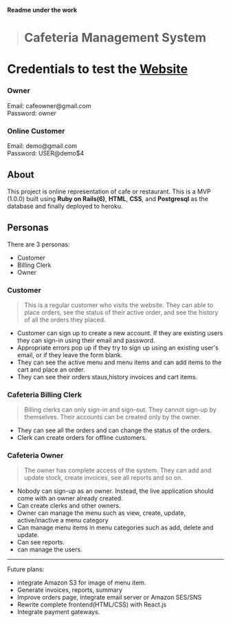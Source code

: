 **Readme under the work**

> <h1>Cafeteria Management System</h1>



# Credentials to test the [Website](https://yaswantth-cafeteria-management.herokuapp.com/)

<h3>Owner</h3>
  Email: cafeowner@gmail.com<br>
  Password: owner
  
<h3>Online Customer</h3>
  Email: demo@gmail.com<br>
  Password: USER@demo$4

<h2>About</h2>

This project is online representation of cafe or restaurant. This is a MVP (1.0.0) built using **Ruby on Rails(6)**, **HTML**, **CSS**, and **Postgresql** as the database and finally deployed to heroku.


<h2>Personas</h2>

There are 3 personas:

- Customer
- Billing Clerk
- Owner


<h3>Customer</h3>

> This is a regular customer who visits the website. They can able to place orders, see the status of their active order, and see the history of all the orders they placed.

- Customer can sign up to create a new account. If they are existing users they can sign-in using their email and password.
- Appropriate errors pop up if they try to sign up using an existing user's email, or if they leave the form blank.
- They can see the active menu and menu items and can add items to the cart and place an order.
- They can see their orders staus,history invoices and cart items.



<h3>Cafeteria Billing Clerk</h3>

> Billing clerks can only sign-in and sign-out. They cannot sign-up by themselves. Their accounts can be created only by the owner.

- They can see all the orders and can change the status of the orders.
- Clerk can create orders for offline customers.

<h3>Cafeteria Owner</h3>

> The owner has complete access of the system. They can add and update stock, create invoices, see all reports and so on.

- Nobody can sign-up as an owner. Instead, the live application should come with an owner already created.
- Can create clerks and other owners.
- Owner can manage the menu such as view, create, update, active/inactive a menu category
- Can manage menu items in menu categories such as add, delete and update.
- Can see reports.
- can manage the users.


--------

Future plans:
- integrate Amazon S3 for image of menu item.
- Generate invoices, reports, summary
- Improve orders page, integrate email server or Amazon SES/SNS
- Rewrite complete frontend(HTML/CSS) with React.js
- Integrate payment gateways.
